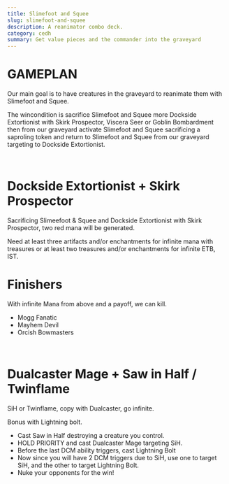 ```yaml
---
title: Slimefoot and Squee
slug: slimefoot-and-squee
description: A reanimator combo deck.
category: cedh
summary: Get value pieces and the commander into the graveyard
---
```


<h1 class="text-2xl text-teal-400"> GAMEPLAN </h1>

Our main goal is to have creatures in the graveyard to reanimate them with Slimefoot and Squee.

The wincondition is sacrifice Slimefoot and Squee more Dockside Extortionist with Skirk Prospector, Viscera Seer or Goblin Bombardment then from our graveyard activate Slimefoot and Squee sacrificing a saproling token and return to Slimefoot and Squee from our graveyard targeting to Dockside Extortionist. 

<br/>
<h1 class="text-2xl text-purple-400"> Dockside Extortionist + Skirk Prospector </h1>

Sacrificing Slimeefoot & Squee and Dockside Extortionist with Skirk Prospector, two red mana will be generated.

Need at least three artifacts and/or enchantments for infinite mana with treasures or at least two treasures and/or enchantments for infinite ETB, IST.
<br/>

<h1 class="text-2xl text-purple-400"> Finishers </h1>

With infinite Mana from above and a payoff, we can kill.
<ul class="px-4 list-disc">
    <li> Mogg Fanatic </li>
    <li> Mayhem Devil </li>
    <li> Orcish Bowmasters </li>
</ul>



<br/>
<h1 class="text-2xl text-purple-400"> Dualcaster Mage + Saw in Half / Twinflame </h1>


SiH or Twinflame, copy with Dualcaster, go infinite.

Bonus with Lightning bolt. 

<ul class="px-4 list-disc">
    <li>Cast Saw in Half destroying a creature you control. </li>
    <li> HOLD PRIORITY and cast Dualcaster Mage targeting SiH. </li>
    <li> Before the last DCM ability triggers, cast Lightning Bolt</li>
    <li> Now since you will have 2 DCM triggers due to SiH, use one to target SiH, and the other to target Lightning Bolt.</li>
    <li> Nuke your opponents for the win!</li>
</ul>



